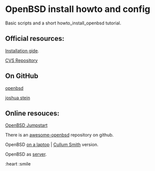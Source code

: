 # OpenBSD install howto and config

Basic scripts and a short howto_install_openbsd tutorial.

## Official resources:

[Installation gide](http://www.openbsd.org/faq/index.html).

[CVS Repository](https://cvsweb.openbsd.org/)

## On GitHub

[openbsd](https://github.com/openbsd)

[joshua stein](https://github.com/jcs)

## Online resouces:

[OpenBSD Jumpstart](https://www.openbsdjumpstart.org/#/)

There is an [awesome-openbsd](https://github.com/ligurio/awesome-openbsd) repository on github.

OpenBSD [on a laptop](http://sohcahtoa.org.uk/openbsd.html) | [Cullum Smith](https://www.c0ffee.net/blog/openbsd-on-a-laptop/) version.

OpenBSD as [server](http://thecyberrecce.net/2017/01/15/secure-webservers-with-openbsd-6-0-setting-up-httpd-mariadb-and-php/).

:heart :smile
